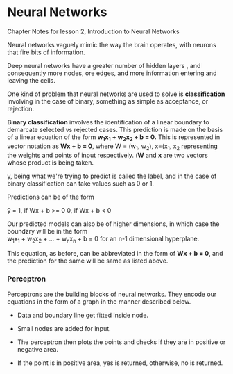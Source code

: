 # Neural Networks
Chapter Notes for lesson 2, Introduction to Neural Networks

Neural networks vaguely mimic the way the brain operates, with neurons that fire bits of information.

Deep neural networks have a greater number of hidden layers , and consequently more nodes, ore edges, and more information entering and leaving the cells.

One kind of problem that neural networks are used to solve is **classification** involving in the case of binary, something as simple as acceptance, or rejection.

**Binary classification** involves the identification of a linear boundary to demarcate selected vs rejected cases. This prediction is made on the basis of a linear equation of the form **w<sub>1</sub>x<sub>1</sub> + w<sub>2</sub>x<sub>2</sub> + b = 0.** This is represented in vector notation as **Wx + b = 0**, where W = (w<sub>1</sub>, w<sub>2</sub>), x=(x<sub>1</sub>, x<sub>2</sub> representing the weights and points of input respectively. (**W** and **x** are two vectors whose product is being taken.

y, being what we're trying to predict is called the label, and in the case of binary classification can take values such as 0 or 1.

Predictions can be of the form
           
ŷ   =      1, if Wx + b >= 0
           0, if Wx + b < 0
    
            

Our predicted models can also be of higher dimensions, in which case the boundzry will be in the form  
    w<sub>1</sub>x<sub>1</sub> + w<sub>2</sub>x<sub>2</sub> + ... + w<sub>n</sub>x<sub>n</sub> + b = 0
for an n-1 dimensional hyperplane.
    
This equation, as before, can be abbreviated in the form of **Wx + b = 0**, and the prediction for the same will be same as listed above.

### Perceptron

Perceptrons are the building blocks of neural networks. They encode our equations in the form of a graph in the manner described below.

* Data and boundary line get fitted inside node.

* Small nodes are added for input.

* The perceptron then plots the points and checks if they are in positive or negative area.

* If the point is in positive area, yes is returned, otherwise, no is returned.

